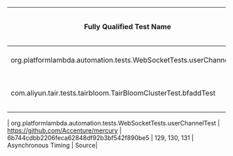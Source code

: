| Fully Qualified Test Name | Project Name | SHA | Lines that cause failure | Root Cause | Source or Test Code |
| ------------- | ------------- | ------------- | ------------- | ------------- | ------------- |
| org.platformlambda.automation.tests.WebSocketTests.userChannelTest | https://github.com/Accenture/mercury | 6b744cdbb2206feca62848df92b3bf542f890be5 | 129, 130, 131 | Asynchronous Timing | Source |
| com.aliyun.tair.tests.tairbloom.TairBloomClusterTest.bfaddTest | https://github.com/alibaba/alibabacloud-tairjedis-sdk | f6215930b9e21a5252c95296d9924b3c4524d9f6 | 29, 31, 33, 35 | Not Specified | Test | 



| org.platformlambda.automation.tests.WebSocketTests.userChannelTest | https://github.com/Accenture/mercury | 6b744cdbb2206feca62848df92b3bf542f890be5 | 129, 130, 131 | Asynchronous Timing | Source|








